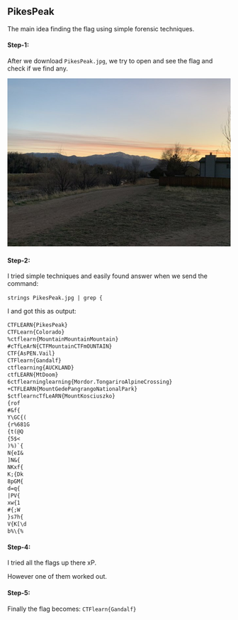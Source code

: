## PikesPeak
The main idea finding the flag using simple forensic techniques.


#### Step-1:
After we download `PikesPeak.jpg`, we try to open and see the flag and check if we find any.

<img src="PikesPeak.jpg">

#### Step-2:
I tried simple techniques and easily found answer when we send the command:

`strings PikesPeak.jpg | grep {`

I and got this as output:

```
CTFLEARN{PikesPeak}
CTFLearn{Colorado}
%ctflearn{MountainMountainMountain}
#cTfLeArN{CTFMountainCTFmOUNTAIN}
CTF{AsPEN.Vail}
CTFlearn{Gandalf}
ctflearning{AUCKLAND}
ctfLEARN{MtDoom}
6ctflearninglearning{Mordor.TongariroAlpineCrossing}
+CTFLEARN{MountGedePangrangoNationalPark}
$ctflearncTfLeARN{MountKosciuszko}
{rof
#&f{
Y\GC{(
{r%681G
{t(@Q
{5$<
)%)`{
N{eI&
]N&{
NKxf{
K;{Dk
8pGM{
d=q{
|PV{
xw{1
#{;W
}s7h{
V{K[\d
b%\{%
```

#### Step-4:

I tried all the flags up there xP.

However one of them worked out.

#### Step-5:
Finally the flag becomes:
`CTFlearn{Gandalf}`